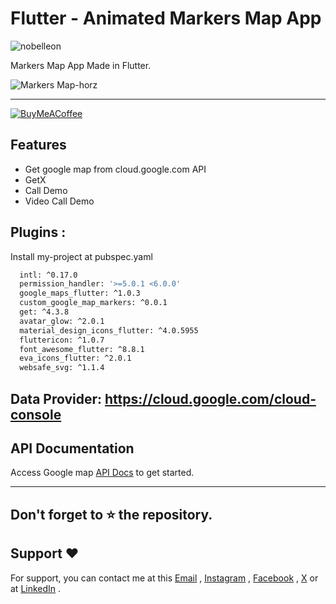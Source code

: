# Flutter - Animated Markers Map App

<p align="left"> <img src="https://komarev.com/ghpvc/?username=Nobelleon&label=Profile%20views&color=0e75b6&style=flat" alt="nobelleon" /> </p>

Markers Map App Made in Flutter.

![Markers Map-horz](https://github.com/nobelleon/Animated-Markers-Map-App/assets/76748114/bcf68446-720f-4728-ae5c-db83aa3b95dd)

---

[![BuyMeACoffee](https://img.shields.io/badge/Buy%20Me%20a%20Coffee-ffdd00?style=for-the-badge&logo=buy-me-a-coffee&logoColor=black)](https://buymeacoffee.com/nobelleon) 

## Features

- Get google map from cloud.google.com  API
- GetX
- Call Demo
- Video Call Demo

## Plugins :

Install my-project at pubspec.yaml

```bash
  intl: ^0.17.0
  permission_handler: '>=5.0.1 <6.0.0'
  google_maps_flutter: ^1.0.3
  custom_google_map_markers: ^0.0.1
  get: ^4.3.8
  avatar_glow: ^2.0.1
  material_design_icons_flutter: ^4.0.5955
  fluttericon: ^1.0.7
  font_awesome_flutter: ^8.8.1
  eva_icons_flutter: ^2.0.1
  websafe_svg: ^1.1.4
```

## Data Provider: https://cloud.google.com/cloud-console
    
## API Documentation

Access Google map [API Docs](https://cloud.google.com/docs/) to get started.

---

## Don't forget to :star: the repository.

## Support ❤️
For support, you can contact me at this [Email](mailto:nobelleon.86@gmail.com) , [Instagram](https://www.instagram.com/nobelleon/) , [Facebook](https://web.facebook.com/n0beLLeon) , [X](https://twitter.com/_nObeLLeon) or at [LinkedIn](https://www.linkedin.com/in/nobelleon-mahardhika-291048124/) .

